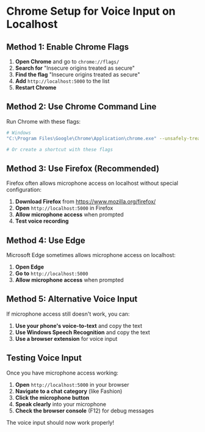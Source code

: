 # Chrome Setup for Voice Input on Localhost

## Method 1: Enable Chrome Flags

1. **Open Chrome** and go to `chrome://flags/`
2. **Search for** "Insecure origins treated as secure"
3. **Find the flag** "Insecure origins treated as secure"
4. **Add** `http://localhost:5000` to the list
5. **Restart Chrome**

## Method 2: Use Chrome Command Line

Run Chrome with these flags:

```bash
# Windows
"C:\Program Files\Google\Chrome\Application\chrome.exe" --unsafely-treat-insecure-origin-as-secure="http://localhost:5000" --user-data-dir="C:\temp\chrome_dev"

# Or create a shortcut with these flags
```

## Method 3: Use Firefox (Recommended)

Firefox often allows microphone access on localhost without special configuration:

1. **Download Firefox** from https://www.mozilla.org/firefox/
2. **Open** `http://localhost:5000` in Firefox
3. **Allow microphone access** when prompted
4. **Test voice recording**

## Method 4: Use Edge

Microsoft Edge sometimes allows microphone access on localhost:

1. **Open Edge**
2. **Go to** `http://localhost:5000`
3. **Allow microphone access** when prompted

## Method 5: Alternative Voice Input

If microphone access still doesn't work, you can:

1. **Use your phone's voice-to-text** and copy the text
2. **Use Windows Speech Recognition** and copy the text
3. **Use a browser extension** for voice input

## Testing Voice Input

Once you have microphone access working:

1. **Open** `http://localhost:5000` in your browser
2. **Navigate to a chat category** (like Fashion)
3. **Click the microphone button**
4. **Speak clearly** into your microphone
5. **Check the browser console** (F12) for debug messages

The voice input should now work properly! 